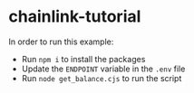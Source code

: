 # chainlink-tutorial
In order to run this example:
- Run `npm i` to install the packages
- Update the `ENDPOINT` variable in the `.env` file
- Run `node get_balance.cjs` to run the script